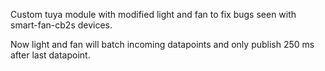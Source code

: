 Custom tuya module with modified light and fan to fix bugs seen with smart-fan-cb2s devices.

Now light and fan will batch incoming datapoints and only publish 250 ms after last datapoint.
